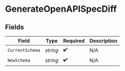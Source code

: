 # GenerateOpenAPISpecDiff


## Fields

| Field              | Type               | Required           | Description        |
| ------------------ | ------------------ | ------------------ | ------------------ |
| `CurrentSchema`    | *string*           | :heavy_check_mark: | N/A                |
| `NewSchema`        | *string*           | :heavy_check_mark: | N/A                |